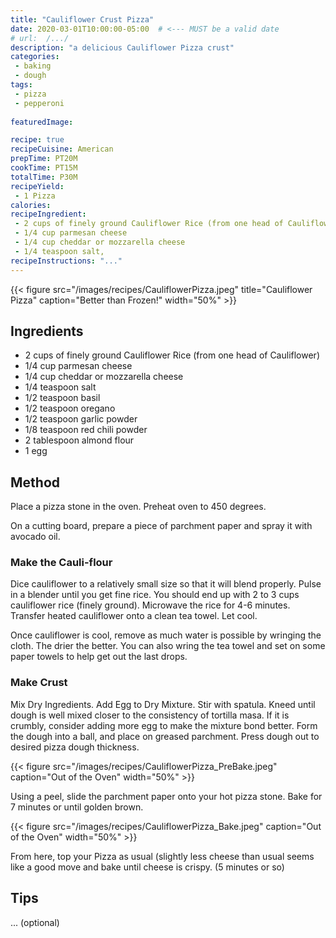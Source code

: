 ```yaml
---
title: "Cauliflower Crust Pizza"
date: 2020-03-01T10:00:00-05:00  # <--- MUST be a valid date
# url:  /.../
description: "a delicious Cauliflower Pizza crust"
categories:
 - baking
 - dough
tags: 
 - pizza
 - pepperoni
 
featuredImage: 

recipe: true
recipeCuisine: American
prepTime: PT20M
cookTime: PT15M
totalTime: P30M
recipeYield:
 - 1 Pizza
calories: 
recipeIngredient:
 - 2 cups of finely ground Cauliflower Rice (from one head of Cauliflower)
 - 1/4 cup parmesan cheese  
 - 1/4 cup cheddar or mozzarella cheese
 - 1/4 teaspoon salt,  
recipeInstructions: "..."
---
```


{{< figure src="/images/recipes/CauliflowerPizza.jpeg" title="Cauliflower Pizza" caption="Better than Frozen!" width="50%" >}}

## Ingredients

- 2 cups of finely ground Cauliflower Rice (from one head of Cauliflower)
- 1/4 cup parmesan cheese
- 1/4 cup cheddar or mozzarella cheese
- 1/4 teaspoon salt
- 1/2 teaspoon basil
- 1/2 teaspoon oregano
- 1/2 teaspoon garlic powder
- 1/8 teaspoon red chili powder
- 2 tablespoon almond flour
- 1 egg


## Method
Place a pizza stone in the oven. Preheat oven to 450 degrees.

On a cutting board, prepare a piece of parchment paper and spray it with avocado oil.

### Make the Cauli-flour

Dice cauliflower to a relatively small size so that it will blend properly. 
Pulse in a blender until you get fine rice. 
You should end up with 2 to 3 cups cauliflower rice (finely ground). 
Microwave the rice for 4-6 minutes. Transfer heated cauliflower onto a clean tea towel. 
Let cool.

Once cauliflower is cool, remove as much water is possible by wringing the cloth. 
The drier the better. You can also wring the tea towel and set on some paper towels to help get out the last drops.

### Make Crust

Mix Dry Ingredients. 
Add Egg to Dry Mixture. 
Stir with spatula. 
Kneed until dough is well mixed closer to the consistency of tortilla masa. 
If it is crumbly, consider adding more egg to make the mixture bond better. 
Form the dough into a ball, and place on greased parchment. 
Press dough out to desired pizza dough thickness.

{{< figure src="/images/recipes/CauliflowerPizza_PreBake.jpeg"  caption="Out of the Oven" width="50%" >}}


Using a peel, slide the parchment paper onto your hot pizza stone. Bake for 7 minutes or until golden brown.

{{< figure src="/images/recipes/CauliflowerPizza_Bake.jpeg"  caption="Out of the Oven" width="50%" >}}

From here, top your Pizza as usual (slightly less cheese than usual seems like a good move and bake until cheese is crispy. (5 minutes or so)

## Tips

... (optional)
